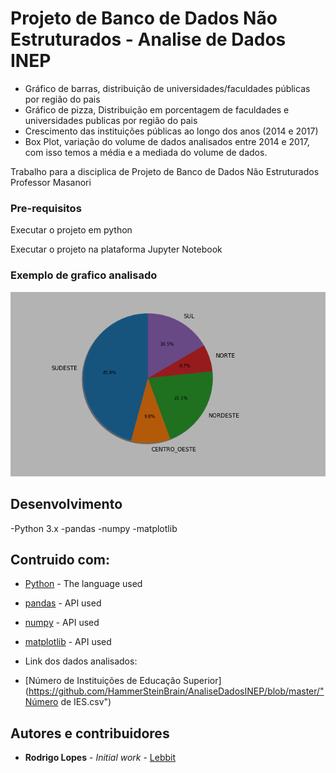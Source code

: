 # Projeto de Banco de Dados Não Estruturados - Analise de Dados INEP

* Gráfico de barras, distribuição de universidades/faculdades públicas por região do pais
* Gráfico de pizza, Distribuição em porcentagem de faculdades e universidades publicas por região do pais
* Crescimento das instituições públicas ao longo dos anos (2014 e 2017)
* Box Plot, variação do volume de dados analisados entre 2014 e 2017, com isso temos a média e a mediada do volume de dados.

Trabalho para a disciplica de Projeto de Banco de Dados Não Estruturados
Professor Masanori

### Pre-requisitos

Executar o projeto em python

Executar o projeto na plataforma Jupyter Notebook

### Exemplo de grafico analisado
![alt text](https://github.com/HammerSteinBrain/AnaliseDadosINEP/blob/master/grafico_pizza.png)

## Desenvolvimento
-Python 3.x
-pandas
-numpy
-matplotlib

## Contruido com:

* [Python](https://www.python.org/doc/) - The language used
* [pandas](https://pandas.pydata.org) - API used
* [numpy](https://numpy.org) - API used
* [matplotlib](https://matplotlib.org) - API used

* Link dos dados analisados: 
* [Número de Instituições de Educação Superior](https://github.com/HammerSteinBrain/AnaliseDadosINEP/blob/master/"Número de IES.csv")


## Autores e contribuidores

* **Rodrigo Lopes** - *Initial work* - [Lebbit](https://github.com/hammersteinbrain)
